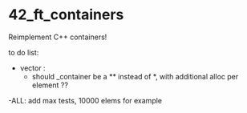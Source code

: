 # 42_ft_containers
Reimplement C++ containers!

to do list:
- vector : 
   - should _container be a ** instead of *, with additional alloc per element ??

-ALL: add max tests, 10000 elems for example